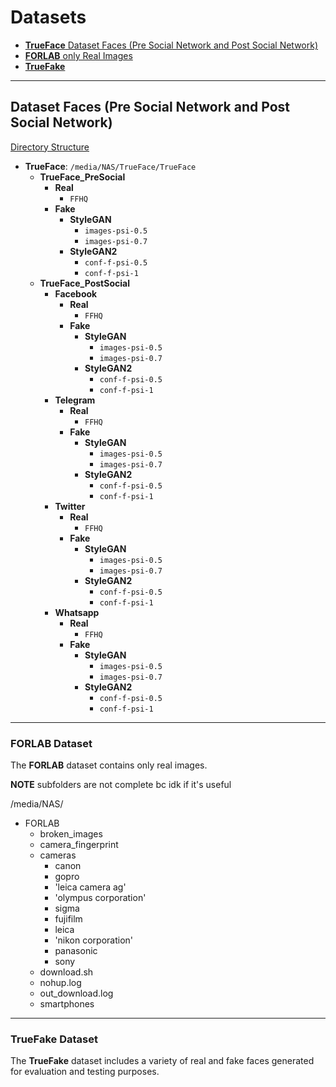 # Datasets
- [**TrueFace** Dataset Faces (Pre Social Network and Post Social Network)](#trueface-dataset)
- [**FORLAB** only Real Images](#forlab-dataset)
- [**TrueFake**](#truefake-dataset)

---

## Dataset Faces (Pre Social Network and Post Social Network)

[Directory Structure](#trueface-directory-structure)

- **TrueFace**: `/media/NAS/TrueFace/TrueFace`
  - **TrueFace_PreSocial**
    - **Real**
      - `FFHQ`
    - **Fake**
      - **StyleGAN**
        - `images-psi-0.5`
        - `images-psi-0.7`
      - **StyleGAN2**
        - `conf-f-psi-0.5`
        - `conf-f-psi-1`
  - **TrueFace_PostSocial**
    - **Facebook**
      - **Real**
        - `FFHQ`
      - **Fake**
        - **StyleGAN**
          - `images-psi-0.5`
          - `images-psi-0.7`
        - **StyleGAN2**
          - `conf-f-psi-0.5`
          - `conf-f-psi-1`
    - **Telegram**
      - **Real**
        - `FFHQ`
      - **Fake**
        - **StyleGAN**
          - `images-psi-0.5`
          - `images-psi-0.7`
        - **StyleGAN2**
          - `conf-f-psi-0.5`
          - `conf-f-psi-1`
    - **Twitter**
      - **Real**
        - `FFHQ`
      - **Fake**
        - **StyleGAN**
          - `images-psi-0.5`
          - `images-psi-0.7`
        - **StyleGAN2**
          - `conf-f-psi-0.5`
          - `conf-f-psi-1`
    - **Whatsapp**
      - **Real**
        - `FFHQ`
      - **Fake**
        - **StyleGAN**
          - `images-psi-0.5`
          - `images-psi-0.7`
        - **StyleGAN2**
          - `conf-f-psi-0.5`
          - `conf-f-psi-1`


<!-- /media/NAS/
└── TrueFace
    ├── TrueFace_PreSocial
    │   ├── Real
    │   │   └── FFHQ
    │   └── Fake
    │       ├── StyleGAN
    │       │   ├── images-psi-0.5
    │       │   └── images-psi-0.7
    │       └── StyleGAN2
    │           ├── conf-f-psi-0.5
    │           └── conf-f-psi-1
    └── TrueFace_PostSocial
        ├── Facebook
        │   ├── Real
        │   │   └── FFHQ
        │   └── Fake
        │       ├── StyleGAN
        │       │   ├── images-psi-0.5
        │       │   └── images-psi-0.7
        │       └── StyleGAN2
        │           ├── conf-f-psi-0.5
        │           └── conf-f-psi-1
        ├── Telegram
        │   ├── Real
        │   │   └── FFHQ
        │   └── Fake
        │       ├── StyleGAN
        │       │   ├── images-psi-0.5
        │       │   └── images-psi-0.7
        │       └── StyleGAN2
        │           ├── conf-f-psi-0.5
        │           └── conf-f-psi-1
        ├── Twitter
        │   ├── Real
        │   │   └── FFHQ
        │   └── Fake
        │       ├── StyleGAN
        │       │   ├── images-psi-0.5
        │       │   └── images-psi-0.7
        │       └── StyleGAN2
        │           ├── conf-f-psi-0.5
        │           └── conf-f-psi-1
        └── Whatsapp
            ├── Real
            │   └── FFHQ
            └── Fake
                ├── StyleGAN
                │   ├── images-psi-0.5
                │   └── images-psi-0.7
                └── StyleGAN2
                    ├── conf-f-psi-0.5
                    └── conf-f-psi-1 -->


---------------------------------------------------------------------
### FORLAB Dataset
The **FORLAB** dataset contains only real images.

**NOTE** subfolders are not complete bc idk if it's useful

/media/NAS/
- FORLAB
    - broken_images  
    - camera_fingerprint  
    - cameras
        - canon      
        - gopro  
        - 'leica camera ag'    
        - 'olympus corporation'   
        - sigma
        - fujifilm 
        - leica  
        - 'nikon corporation'   
        - panasonic              
        - sony
    - download.sh  
    - nohup.log  
    - out_download.log  
    - smartphones



---------------------------------------------------------------------

### TrueFake Dataset
The **TrueFake** dataset includes a variety of real and fake faces generated for evaluation and testing purposes.

